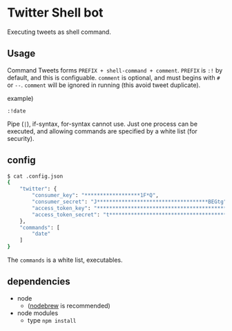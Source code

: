 # Twitter Shell bot

Executing tweets as shell command.

## Usage

Command Tweets forms `PREFIX + shell-command + comment`.
`PREFIX` is `:!` by default, and this is configuable.
`comment` is optional, and must begins with `#` or `--`.
`comment` will be ignored in running (this avoid tweet duplicate).

example)

```
:!date
```

Pipe (`|`), if-syntax, for-syntax cannot use.
Just one process can be executed,
and allowing commands are specified by a white list (for security).

## config

```bash
$ cat .config.json
{
    "twitter": {
        "consumer_key": "******************1F*Q",
        "consumer_secret": "J************************************BEGtg",
        "access_token_key": "************************************************FC",
        "access_token_secret": "t********************************************"
    },
    "commands": [
        "date"
    ]
}
```

The `commands` is a white list, executables.

## dependencies

- node
    - ([nodebrew](https://github.com/hokaccha/nodebrew) is recommended)
- node modules
    - type `npm install`
